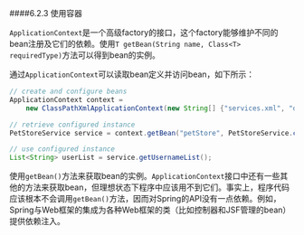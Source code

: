 ####6.2.3 使用容器

`ApplicationContext`是一个高级factory的接口，这个factory能够维护不同的bean注册及它们的依赖。使用`T getBean(String name, Class<T> requiredType)`方法可以得到bean的实例。

通过`ApplicationContext`可以读取bean定义并访问bean，如下所示：

```java
// create and configure beans
ApplicationContext context =
    new ClassPathXmlApplicationContext(new String[] {"services.xml", "daos.xml"});

// retrieve configured instance
PetStoreService service = context.getBean("petStore", PetStoreService.class);

// use configured instance
List<String> userList = service.getUsernameList();
```

使用`getBean()`方法来获取bean的实例。`ApplicationContext`接口中还有一些其他的方法来获取bean，但理想状态下程序中应该用不到它们。事实上，程序代码应该根本不会调用`getBean()`方法，因而对Spring的API没有一点依赖。例如，Spring与Web框架的集成为各种Web框架的类（比如控制器和JSF管理的bean）提供依赖注入。

